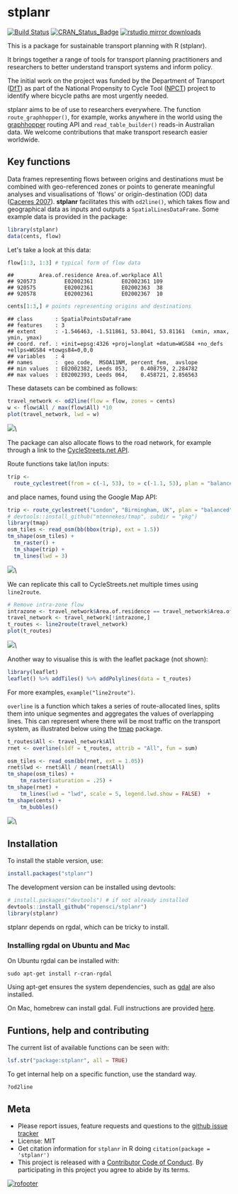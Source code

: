 # stplanr

[![Build Status](https://travis-ci.org/ropensci/stplanr.svg?branch=master)](https://travis-ci.org/ropensci/stplanr) [![CRAN_Status_Badge](http://www.r-pkg.org/badges/version/stplanr)](http://cran.r-project.org/package=stplanr)
[![rstudio mirror downloads](http://cranlogs.r-pkg.org/badges/stplanr)](https://github.com/metacran/cranlogs.app)



This is a package for sustainable transport planning with R (stplanr).

It brings together a range of tools for transport planning practitioners and
researchers to better understand transport systems and inform policy.

The initial work on the project was funded by the Department of Transport
([DfT](https://www.gov.uk/government/organisations/department-for-transport))
as part of the National Propensity to Cycle Tool
([NPCT](http://www.ecf.com/news/national-propensity-to-cycle-tool-project-summary-report/)) project to
identify where bicycle paths are most urgently needed.

stplanr aims to be of use to researchers everywhere.
The function `route_graphhopper()`, for example, works anywhere in the world
using the [graphhopper](https://graphhopper.com/) routing API and
`read_table_builder()` reads-in Australian data. We welcome contributions that make
transport research easier worldwide.

## Key functions

Data frames representing flows between origins and destinations
must be combined with geo-referenced zones or points to generate meaningful
analyses and visualisations of 'flows' or origin-destination (OD) data
([Caceres 2007](https://www.researchgate.net/profile/Francisco_Benitez/publication/3480996_Deriving_origin_destination_data_from_a_mobile_phone_network/links/0f31753ad7db9e7ece000000.pdf)).
**stplanr** facilitates this with
`od2line()`, which takes flow and geographical data as inputs and
outputs a `SpatialLinesDataFrame`. Some example data is provided in the package:


```r
library(stplanr)
data(cents, flow)
```

Let's take a look at this data:


```r
flow[1:3, 1:3] # typical form of flow data
```

```
##        Area.of.residence Area.of.workplace All
## 920573         E02002361         E02002361 109
## 920575         E02002361         E02002363  38
## 920578         E02002361         E02002367  10
```

```r
cents[1:3,] # points representing origins and destinations
```

```
## class       : SpatialPointsDataFrame 
## features    : 3 
## extent      : -1.546463, -1.511861, 53.8041, 53.81161  (xmin, xmax, ymin, ymax)
## coord. ref. : +init=epsg:4326 +proj=longlat +datum=WGS84 +no_defs +ellps=WGS84 +towgs84=0,0,0 
## variables   : 4
## names       :  geo_code,  MSOA11NM, percent_fem,  avslope 
## min values  : E02002382, Leeds 053,    0.408759, 2.284782 
## max values  : E02002393, Leeds 064,    0.458721, 2.856563
```

These datasets can be combined as follows:


```r
travel_network <- od2line(flow = flow, zones = cents)
w <- flow$All / max(flow$All) *10
plot(travel_network, lwd = w)
```

![](README_files/figure-html/plot1-1.png)\

The package can also allocate flows to the road network, for example through
a link to the [CycleStreets.net API](https://www.cyclestreets.net/api/).

Route functions take lat/lon inputs:


```r
trip <-
  route_cyclestreet(from = c(-1, 53), to = c(-1.1, 53), plan = "balanced")
```

and place names, found using the Google Map API:


```r
trip <- route_cyclestreet("London", "Birmingham, UK", plan = "balanced")
# devtools::install_github("mtennekes/tmap", subdir = "pkg")
library(tmap)
osm_tiles <- read_osm(bb(bbox(trip), ext = 1.5))
tm_shape(osm_tiles) +
  tm_raster() +
  tm_shape(trip) +
  tm_lines(lwd = 3)
```

![](README_files/figure-html/cycle-trip-1.png)\

We can replicate this call to CycleStreets.net multiple times
using `line2route`.


```r
# Remove intra-zone flow
intrazone <- travel_network$Area.of.residence == travel_network$Area.of.workplace
travel_network <- travel_network[!intrazone,]
t_routes <- line2route(travel_network)
plot(t_routes)
```

![](README_files/figure-html/plot2-1.png)\

Another way to visualise this is with the leaflet package (not shown):


```r
library(leaflet)
leaflet() %>% addTiles() %>% addPolylines(data = t_routes)
```

For more examples, `example("line2route")`.

`overline` is a function which takes a series of route-allocated lines,
splits them into unique segmentes and aggregates
the values of overlapping lines. This can represent where there will be
most traffic on the transport system, as illustrated
below using the [tmap](https://github.com/mtennekes/tmap) package.


```r
t_routes$All <- travel_network$All
rnet <- overline(sldf = t_routes, attrib = "All", fun = sum)

osm_tiles <- read_osm(bb(rnet, ext = 1.05))
rnet$lwd <- rnet$All / mean(rnet$All)
tm_shape(osm_tiles) +
    tm_raster(saturation = .25) +
tm_shape(rnet) +
    tm_lines(lwd = "lwd", scale = 5, legend.lwd.show = FALSE)  +
tm_shape(cents) +
    tm_bubbles()
```

![](README_files/figure-html/rnet-1.png)\

## Installation

To install the stable version, use:


```r
install.packages("stplanr")
```

The development version can be installed using devtools:


```r
# install.packages("devtools") # if not already installed
devtools::install_github("ropensci/stplanr")
library(stplanr)
```

stplanr depends on rgdal, which can be tricky to install.

### Installing rgdal on Ubuntu and Mac

On Ubuntu rgdal can be installed with:

```
sudo apt-get install r-cran-rgdal
```

Using apt-get ensures the system dependencies, such as
[gdal](http://trac.osgeo.org/gdal/wiki/DownloadingGdalBinaries) are also installed.

On Mac, homebrew can install gdal. Full instructions are provided
[here](https://github.com/ropensci/geojsonio#install).


## Funtions, help and contributing

The current list of available functions can be seen with:


```r
lsf.str("package:stplanr", all = TRUE)
```

To get internal help on a specific function, use the standard way.


```r
?od2line
```

## Meta

* Please report issues, feature requests and questions to the [github issue tracker](https://github.com/ropensci/stplanr/issues)
* License: MIT
* Get citation information for `stplanr` in R doing `citation(package = 'stplanr')`
* This project is released with a [Contributor Code of Conduct](CONDUCT.md).
By participating in this project you agree to abide by its terms.

[![rofooter](http://ropensci.org/public_images/github_footer.png)](http://ropensci.org)
